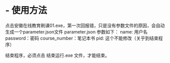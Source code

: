 # - 使用方法 
点击安徽在线教育刷课01.exe，第一次回报错，只是没有参数文件的原因，会自动生成一个parameter.json文件
parameter.json 参数如下：
  name: 用户名
  password：密码
  course_number：笔记本书
  pid: 这个不能修改（关乎到结束程序）

结束程序，必须点击 结束运行.exe 文件，才能结束。
